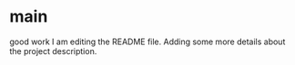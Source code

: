 # main
good work
I am editing the README file. Adding some more details about the project description.
